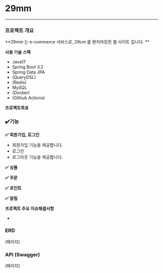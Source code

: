 # **29mm**


---

### **프로젝트 개요**

**29mm 는 e-commerce 서비스로, 29cm 를 벤치마킹한 웹 사이트 입니다. ** 

**사용 기술 스택**

- Java17
- Spring Boot 3.2
- Spring Data JPA
- (QueryDSL)
- (Redis)
- MySQL
- (Docker)
- (Github Actions)

**프로젝트목표**


### **✔️기능**

**✅ 회원가입, 로그인**

- 회원가입 기능을 제공합니다.
- 로그인
- 로그아웃 기능을 제공합니다.

**✅ 상품**

**✅ 주문**

**✅ 포인트**

**✅ 알림**

**프로젝트 주요 이슈해결사항**

- 

### **ERD**

(페이지)

### **API (Swagger)**

(페이지)
